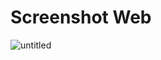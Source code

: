 # Screenshot Web
![untitled](https://user-images.githubusercontent.com/43198074/52167039-7922dd00-2747-11e9-9882-84b85cf870a2.png)
